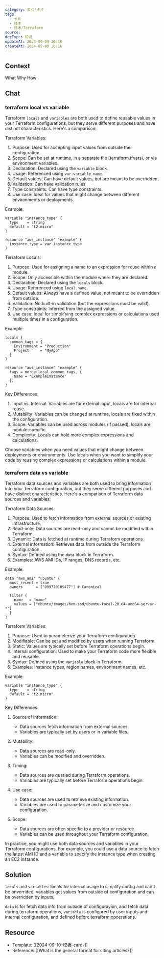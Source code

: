 ```yaml
---
category: 索引/卡片
tags:
  - 卡片
  - 技术
  - 技术/Terraform
source: 
docType: 知识
updateAt: 2024-09-09 16:16
createAt: 2024-09-09 16:16
---
```


## Context

What
Why
How

## Chat

### terraform local vs variable

Terraform `locals` and `variables` are both used to define reusable values in your Terraform configurations, but they serve different purposes and have distinct characteristics. Here's a comparison:

Terraform Variables:

1. Purpose: Used for accepting input values from outside the configuration.
2. Scope: Can be set at runtime, in a separate file (terraform.tfvars), or via environment variables.
3. Declaration: Declared using the `variable` block.
4. Usage: Referenced using `var.variable_name`.
5. Default values: Can have default values, but are meant to be overridden.
6. Validation: Can have validation rules.
7. Type constraints: Can have type constraints.
8. Use case: Ideal for values that might change between different environments or deployments.

Example:

```hcl
variable "instance_type" {
  type    = string
  default = "t2.micro"
}

resource "aws_instance" "example" {
  instance_type = var.instance_type
}
```

Terraform Locals:

1. Purpose: Used for assigning a name to an expression for reuse within a module.
2. Scope: Only accessible within the module where they are declared.
3. Declaration: Declared using the `locals` block.
4. Usage: Referenced using `local.name`.
5. Default values: Always have a defined value, not meant to be overridden from outside.
6. Validation: No built-in validation (but the expressions must be valid).
7. Type constraints: Inferred from the assigned value.
8. Use case: Ideal for simplifying complex expressions or calculations used multiple times in a configuration.

Example:

```hcl
locals {
  common_tags = {
    Environment = "Production"
    Project     = "MyApp"
  }
}

resource "aws_instance" "example" {
  tags = merge(local.common_tags, {
    Name = "ExampleInstance"
  })
}
```

Key Differences:

1. Input vs. Internal: Variables are for external input, locals are for internal reuse.
2. Mutability: Variables can be changed at runtime, locals are fixed within the configuration.
3. Scope: Variables can be used across modules (if passed), locals are module-specific.
4. Complexity: Locals can hold more complex expressions and calculations.

Choose variables when you need values that might change between deployments or environments. Use locals when you want to simplify your code by reusing complex expressions or calculations within a module.

### terraform data vs variable

Terraform data sources and variables are both used to bring information into your Terraform configuration, but they serve different purposes and have distinct characteristics. Here's a comparison of Terraform data sources and variables:

Terraform Data Sources:

1. Purpose: Used to fetch information from external sources or existing infrastructure.
2. Read-only: Data sources are read-only and cannot be modified within Terraform.
3. Dynamic: Data is fetched at runtime during Terraform operations.
4. External information: Retrieves data from outside the Terraform configuration.
5. Syntax: Defined using the `data` block in Terraform.
6. Examples: AWS AMI IDs, IP ranges, DNS records, etc.

Example:

```hcl
data "aws_ami" "ubuntu" {
  most_recent = true
  owners      = ["099720109477"] # Canonical

  filter {
    name   = "name"
    values = ["ubuntu/images/hvm-ssd/ubuntu-focal-20.04-amd64-server-*"]
  }
}
```

Terraform Variables:

1. Purpose: Used to parameterize your Terraform configuration.
2. Modifiable: Can be set and modified by users when running Terraform.
3. Static: Values are typically set before Terraform operations begin.
4. Internal configuration: Used to make your Terraform code more flexible and reusable.
5. Syntax: Defined using the `variable` block in Terraform.
6. Examples: Instance types, region names, environment names, etc.

Example:

```hcl
variable "instance_type" {
  type    = string
  default = "t2.micro"
}
```

Key Differences:

1. Source of information:

    - Data sources fetch information from external sources.
    - Variables are typically set by users or in variable files.

2. Mutability:

    - Data sources are read-only.
    - Variables can be modified and overridden.

3. Timing:

    - Data sources are queried during Terraform operations.
    - Variables are typically set before Terraform operations begin.

4. Use case:

    - Data sources are used to retrieve existing information.
    - Variables are used to parameterize and customize your configuration.

5. Scope:
    - Data sources are often specific to a provider or resource.
    - Variables can be used throughout your Terraform configuration.

In practice, you might use both data sources and variables in your Terraform configurations. For example, you could use a data source to fetch the latest AMI ID and a variable to specify the instance type when creating an EC2 instance.

## Solution

`locals` and `variables`: locals for internal usage to simplify config and can't be onverrided, variables get values from outside of configuration and can be overridden by inputs.

`data` is for fetch data info from outside of configurayion, and fetch data during terraform operations, `variable` is configured by user inputs and internal configuration, and defined before terraform opoerations.

## Resource

- Template: [[2024-09-10-模板-card-<subject>]]
- Reference: [[What is the general format for citing articles?]]
